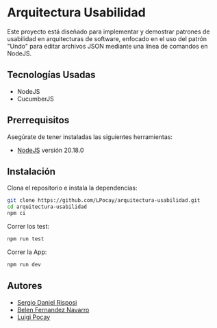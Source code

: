 # Arquitectura Usabilidad

Este proyecto está diseñado para implementar y demostrar patrones de usabilidad en arquitecturas de software, enfocado en el uso del patrón "Undo" para editar archivos JSON mediante una línea de comandos en NodeJS.

## Tecnologías Usadas

- NodeJS
- CucumberJS

## Prerrequisitos

Asegúrate de tener instaladas las siguientes herramientas:

- [NodeJS](https://nodejs.org/en) versión 20.18.0

## Instalación

Clona el repositorio e instala la dependencias:

```bash
git clone https://github.com/LPocay/arquitectura-usabilidad.git
cd arquitectura-usabilidad
npm ci
```

Correr los test:
```bash
npm run test
```

Correr la App:
```bash
npm run dev
```


## Autores

- [Sergio Daniel Risposi](https://github.com/srisposi)
- [Belen Fernandez Navarro](https://github.com/menosbel)
- [Luigi Pocay](https://github.com/LPocay)
